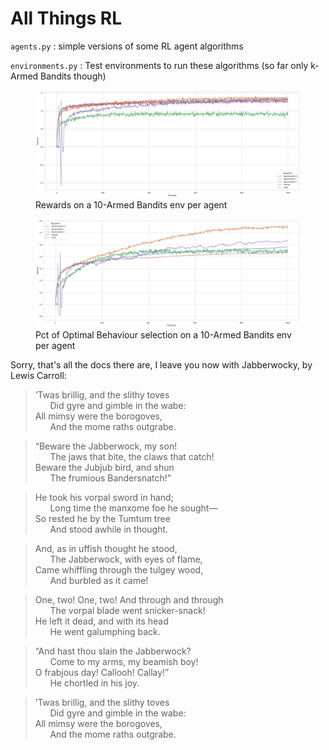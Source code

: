 # All Things RL 

`agents.py` : simple versions of some RL agent algorithms

`environments.py` : Test environments to run these algorithms (so far only k-Armed Bandits though)

<figure>
  <img
  src="rewards.png"
  alt="Rewards on a 10-Armed Bandits env per agent." width="1200">
  <figcaption>Rewards on a 10-Armed Bandits env per agent</figcaption>
</figure>

<figure>
  <img
  src="optimalbehaviour.png"
  alt="Pct of Optimal Behaviour selection on a 10-Armed Bandits env per agent." width="1200">
  <figcaption>Pct of Optimal Behaviour selection on a 10-Armed Bandits env per agent</figcaption>
</figure>

Sorry, that's all the docs there are, I leave you now with Jabberwocky, by Lewis Carroll:

>’Twas brillig, and the slithy toves<br>
>      Did gyre and gimble in the wabe:<br>
>All mimsy were the borogoves,<br>
>      And the mome raths outgrabe.<br>

>“Beware the Jabberwock, my son!<br>
>      The jaws that bite, the claws that catch!<br>
>Beware the Jubjub bird, and shun<br>
>      The frumious Bandersnatch!”<br>

>He took his vorpal sword in hand;<br>
>      Long time the manxome foe he sought—<br>
>So rested he by the Tumtum tree<br>
>      And stood awhile in thought.<br>

>And, as in uffish thought he stood,<br>
>      The Jabberwock, with eyes of flame,<br>
>Came whiffling through the tulgey wood,<br>
>      And burbled as it came!<br>

>One, two! One, two! And through and through<br>
>      The vorpal blade went snicker-snack!<br>
>He left it dead, and with its head<br>
>      He went galumphing back.<br>

>“And hast thou slain the Jabberwock?<br>
>      Come to my arms, my beamish boy!<br>
>O frabjous day! Callooh! Callay!”<br>
>      He chortled in his joy.<br>

>’Twas brillig, and the slithy toves<br>
>      Did gyre and gimble in the wabe:<br>
>All mimsy were the borogoves,<br>
>      And the mome raths outgrabe.<br>
